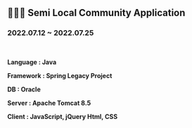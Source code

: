 ## 👨‍👦‍👦 Semi Local Community Application

### 2022.07.12 ~ 2022.07.25 
<br>

**Language : Java**

**Framework : Spring Legacy Project**

**DB : Oracle**

**Server : Apache Tomcat 8.5**

**Client : JavaScript, jQuery Html, CSS**
